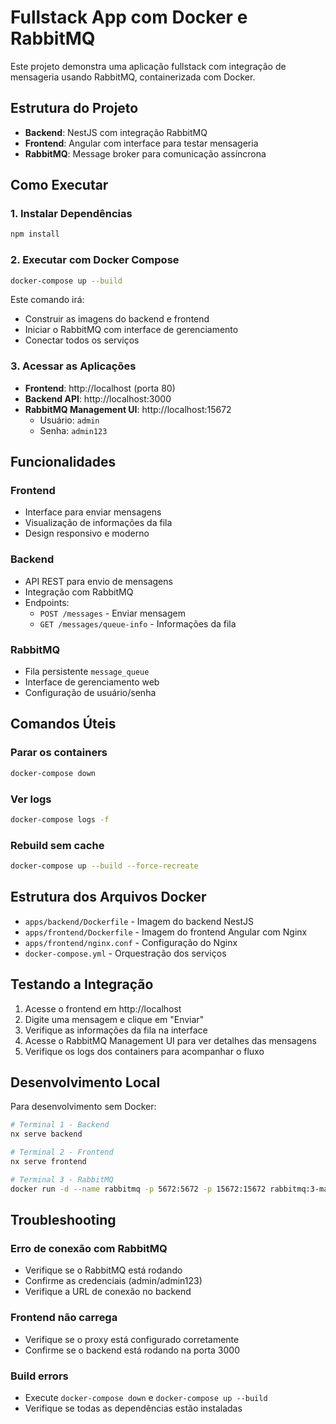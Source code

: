 # Fullstack App com Docker e RabbitMQ

Este projeto demonstra uma aplicação fullstack com integração de mensageria usando RabbitMQ, containerizada com Docker.

## Estrutura do Projeto

- **Backend**: NestJS com integração RabbitMQ
- **Frontend**: Angular com interface para testar mensageria
- **RabbitMQ**: Message broker para comunicação assíncrona

## Como Executar

### 1. Instalar Dependências

```bash
npm install
```

### 2. Executar com Docker Compose

```bash
docker-compose up --build
```

Este comando irá:
- Construir as imagens do backend e frontend
- Iniciar o RabbitMQ com interface de gerenciamento
- Conectar todos os serviços

### 3. Acessar as Aplicações

- **Frontend**: http://localhost (porta 80)
- **Backend API**: http://localhost:3000
- **RabbitMQ Management UI**: http://localhost:15672
  - Usuário: `admin`
  - Senha: `admin123`

## Funcionalidades

### Frontend
- Interface para enviar mensagens
- Visualização de informações da fila
- Design responsivo e moderno

### Backend
- API REST para envio de mensagens
- Integração com RabbitMQ
- Endpoints:
  - `POST /messages` - Enviar mensagem
  - `GET /messages/queue-info` - Informações da fila

### RabbitMQ
- Fila persistente `message_queue`
- Interface de gerenciamento web
- Configuração de usuário/senha

## Comandos Úteis

### Parar os containers
```bash
docker-compose down
```

### Ver logs
```bash
docker-compose logs -f
```

### Rebuild sem cache
```bash
docker-compose up --build --force-recreate
```

## Estrutura dos Arquivos Docker

- `apps/backend/Dockerfile` - Imagem do backend NestJS
- `apps/frontend/Dockerfile` - Imagem do frontend Angular com Nginx
- `apps/frontend/nginx.conf` - Configuração do Nginx
- `docker-compose.yml` - Orquestração dos serviços

## Testando a Integração

1. Acesse o frontend em http://localhost
2. Digite uma mensagem e clique em "Enviar"
3. Verifique as informações da fila na interface
4. Acesse o RabbitMQ Management UI para ver detalhes das mensagens
5. Verifique os logs dos containers para acompanhar o fluxo

## Desenvolvimento Local

Para desenvolvimento sem Docker:

```bash
# Terminal 1 - Backend
nx serve backend

# Terminal 2 - Frontend  
nx serve frontend

# Terminal 3 - RabbitMQ
docker run -d --name rabbitmq -p 5672:5672 -p 15672:15672 rabbitmq:3-management
```

## Troubleshooting

### Erro de conexão com RabbitMQ
- Verifique se o RabbitMQ está rodando
- Confirme as credenciais (admin/admin123)
- Verifique a URL de conexão no backend

### Frontend não carrega
- Verifique se o proxy está configurado corretamente
- Confirme se o backend está rodando na porta 3000

### Build errors
- Execute `docker-compose down` e `docker-compose up --build`
- Verifique se todas as dependências estão instaladas

